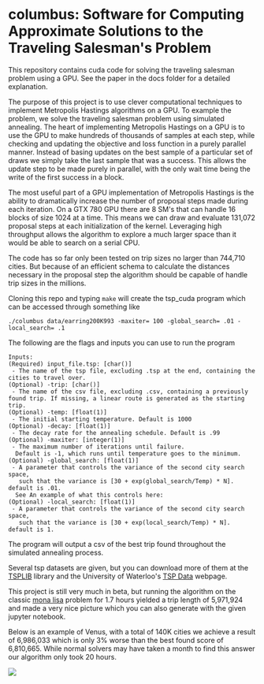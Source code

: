 # columbus: Software for Computing Approximate Solutions to the Traveling Salesman's Problem

This repository contains cuda code for solving the traveling salesman problem using a GPU. See the paper in the docs folder for a detailed explanation.


The purpose of this project is to use clever computational techniques to implement Metropolis Hastings algorithms on a GPU. To example the problem, we solve the traveling salesman problem using simulated annealing. The heart of implementing Metropolis Hastings on a GPU is to use the GPU to make hundreds of thousands of samples at each step, while checking and updating the objective and loss function in a purely parallel manner. Instead of basing updates on the best sample of a particular set of draws we simply take the last sample that was a success. This allows the update step to be made purely in parallel, with the only wait time being the write of the first success in a block.

The most useful part of a GPU implementation of Metropolis Hastings is the ability to dramatically increase the number of proposal steps made during each iteration. On a GTX 780 GPU there are 8 SM's that can handle 16 blocks of size 1024 at a time. This means we can draw and evaluate 131,072 proposal steps at each initialization of the kernel. Leveraging high throughput allows the algorithm to explore a much larger space than it would be able to search on a serial CPU. 

The code has so far only been tested on trip sizes no larger than 744,710 cities. But because of an efficient schema to calculate the distances necessary in the proposal step the algorithm should be capable of handle trip sizes in the millions.

Cloning this repo and typing `make` will create the tsp_cuda program which can be accessed through something like

```
./columbus data/earring200K993 -maxiter= 100 -global_search= .01 -local_search= .1
```

The following are the flags and inputs you can use to run the program

```
Inputs: 
(Required) input_file.tsp: [char()] 
 - The name of the tsp file, excluding .tsp at the end, containing the cities to travel over. 
(Optional) -trip: [char()] 
 - The name of the csv file, excluding .csv, containing a previously found trip. If missing, a linear route is generated as the starting trip. 
(Optional) -temp: [float(1)] 
 - The initial starting temperature. Default is 1000 
(Optional) -decay: [float(1)]  
 - The decay rate for the annealing schedule. Default is .99 
(Optional) -maxiter: [integer(1)]  
 - The maximum number of iterations until failure. 
  Default is -1, which runs until temperature goes to the minimum.
(Optional) -global_search: [float(1)]  
 - A parameter that controls the variance of the second city search space,
   such that the variance is [30 + exp(global_search/Temp) * N]. default is .01.
  See An example of what this controls here:
(Optional) -local_search: [float(1)]  
 - A parameter that controls the variance of the second city search space,
   such that the variance is [30 + exp(local_search/Temp) * N]. default is 1.
```

The program will output a csv of the best trip found throughout the simulated annealing process.

Several tsp datasets are given, but you can download more of them at the [TSPLIB](http://comopt.ifi.uni-heidelberg.de/software/TSPLIB95/) library and the University of Waterloo's [TSP Data](http://www.math.uwaterloo.ca/tsp/data/) webpage.

This project is still very much in beta, but running the algorithm on the classic [mona lisa](http://www.math.uwaterloo.ca/tsp/data/ml/monalisa.html) problem for 1.7 hours yielded a trip length of 5,971,924 and made a very nice picture which you can also generate with the given jupyter notebook.

Below is an example of Venus, with a total of 140K cities we achieve a result of 6,986,033 which is only 3% worse than the best found score of 6,810,665. While normal solvers may have taken a month to find this answer our algorithm only took 20 hours.


![](https://i.imgur.com/GjaKFAJ.jpg)
